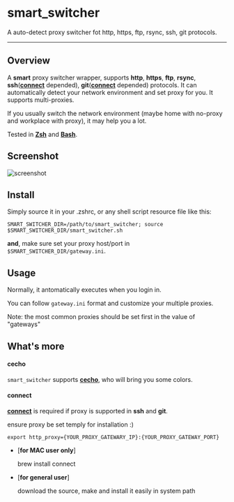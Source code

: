 # smart_switcher #

A auto-detect proxy switcher fot http, https, ftp, rsync, ssh, git protocols.

----------

## Overview ##

A **smart** proxy switcher wrapper, supports **http**, **https**, **ftp**, **rsync**, **ssh**([**connect**](https://bitbucket.org/gotoh/connect/src/) depended), **git**([**connect**](https://bitbucket.org/gotoh/connect/src/) depended) protocols. It can automatically detect your network environment and set proxy for you. It supports multi-proxies.

If you usually switch the network environment (maybe home with no-proxy and workplace with proxy), it may help you a lot.

Tested in [**Zsh**](http://www.zsh.org/) and [**Bash**](http://www.gnu.org/software/bash/).

## Screenshot ##

![screenshot](https://raw.github.com/springlie/smart_switcher/master/screenshot.png)

## Install ##

Simply source it in your .zshrc, or any shell script resource file like this:

`SMART_SWITCHER_DIR=/path/to/smart_switcher; source $SMART_SWITCHER_DIR/smart_switcher.sh`

**and**, make sure set your proxy host/port in `$SMART_SWITCHER_DIR/gateway.ini`.

## Usage ##

Normally, it antomatically executes when you login in.

You can follow `gateway.ini` format and customize your multiple proxies.

Note: the most common proxies should be set first in the value of "gateways"

## What's more ##

#### cecho ####

`smart_switcher` supports [**cecho**](https://github.com/springlie/cecho), who will bring you some colors.

#### connect ####

[**connect**](https://bitbucket.org/gotoh/connect/src/) is required if proxy is supported in **ssh** and **git**. 

ensure proxy be set temply for installation :) 

`export http_proxy={YOUR_PROXY_GATEWARY_IP}:{YOUR_PROXY_GATEWAY_PORT}`

- [**for MAC user only**]

	brew install connect

- [**for general user**]

	download the source, make and install it easily in system path
